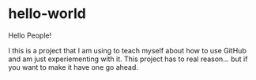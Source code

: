 # hello-world
Hello People!

I this is a project that I am using to teach myself about how to use GitHub and am just experiementing with it. This project has to real reason... but if you want to make it have one go ahead. 
